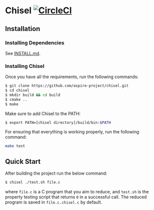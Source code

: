 # Chisel [![CircleCI](https://circleci.com/gh/aspire-project/chisel.svg?style=svg)](https://circleci.com/gh/aspire-project/chisel)

## Installation
### Installing Dependencies
See [INSTALL.md](INSTALL.md).

### Installing Chisel
Once you have all the requirements, run the following commands:
```sh
$ git clone https://github.com/aspire-project/chisel.git
$ cd chisel
$ mkdir build && cd build
$ cmake ..
$ make
```
Make sure to add Chisel to the PATH:
```sh
$ export PATH=[chisel directory]/build/bin:$PATH
```

For ensuring that everything is working properly, run the following command:
```sh
make test
```

## Quick Start
After building the project run the below command:
```sh
$ chisel ./test.sh file.c
```
where `file.c` is a C program that you aim to reduce, and `test.sh` is
the property testing script that returns `0` in a successful call.
The reduced program is saved in `file.c.chisel.c` by default.
